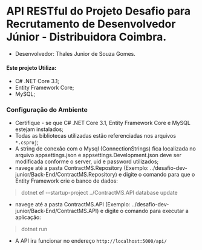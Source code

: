 # API RESTful do Projeto Desafio para Recrutamento de Desenvolvedor Júnior - Distribuidora Coimbra.

- Desenvolvedor: Thales Junior de Souza Gomes.

#### Este projeto Utiliza:

- C# .NET Core 3.1;
- Entity Framework Core;
- MySQL;

### Configuração do Ambiente
- Certifique - se que C# .NET Core 3.1, Entity Framework Core e MySQL estejam instalados;
- Todas as bibliotecas utilizadas estão referenciadas nos arquivos `*.csproj`;
- A string de conexão com o Mysql (ConnectionStrings) fica localizada no arquivo appsettings.json e appsettings.Development.json deve ser modificada conforme o server, uid e password utilizados;
- navege até a pasta ContractMS.Repository (Exemplo: ../desafio-dev-junior/Back-End/ContractMS.Repository) e digite o comando para que o Entity Framework crie o banco de dados:
> dotnet ef --startup-project ../ContractMS.API database update
- navege até a pasta ContractMS.API (Exemplo: ../desafio-dev-junior/Back-End/ContractMS.API) e digite o comando para executar a aplicação:
> dotnet run 
- A API ira funcionar no endereço `http://localhost:5000/api/`




